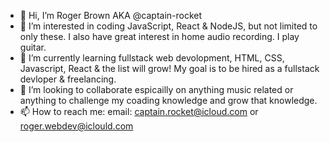 - 👋 Hi, I’m Roger Brown AKA @captain-rocket
- 👀 I’m interested in coding JavaScript, React & NodeJS, but not limited to only these. I also have great interest in home audio recording. I play guitar.
- 🌱 I’m currently learning fullstack web devolopment, HTML, CSS, Javascript, React & the list will grow! My goal is to be hired as a fullstack devloper & freelancing.
- 💞️ I’m looking to collaborate espicailly on anything music related or anything to challenge my coading knowledge and grow that knowledge.
- 📫 How to reach me: email: captain.rocket@icloud.com or roger.webdev@iclould.com

<!---
captain-rocket/captain-rocket is a ✨ special ✨ repository because its `README.md` (this file) appears on your GitHub profile.
You can click the Preview link to take a look at your changes.
--->
